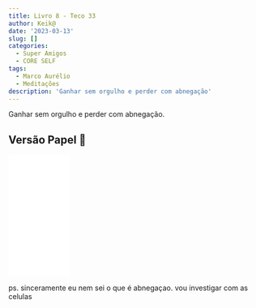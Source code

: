 ```yaml
---
title: Livro 8 - Teco 33
author: Keik@
date: '2023-03-13'
slug: []
categories:
  - Super Amigos
  - CORE SELF
tags:
  - Marco Aurélio
  - Meditações
description: 'Ganhar sem orgulho e perder com abnegação'
---
```


Ganhar sem orgulho e perder com abnegação.


## Versão Papel :book:
<iframe style="width:120px;height:240px;" marginwidth="0" marginheight="0" scrolling="no" frameborder="0" src="//ws-na.amazon-adsystem.com/widgets/q?ServiceVersion=20070822&OneJS=1&Operation=GetAdHtml&MarketPlace=BR&source=ss&ref=as_ss_li_til&ad_type=product_link&tracking_id=mundodekeika-20&language=pt_BR&marketplace=amazon&region=BR&placement=B092FVY4BB&asins=B092FVY4BB&linkId=37c5ec14221f61f811029aa88b520891&show_border=true&link_opens_in_new_window=true"></iframe>

ps. sinceramente eu nem sei o que é abnegaçao.
vou investigar com as celulas
